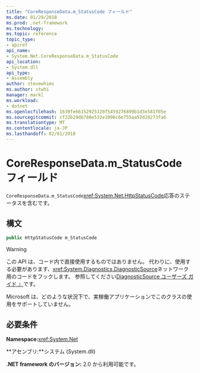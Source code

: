```yaml
---
title: "CoreResponseData.m_StatusCode フィールド"
ms.date: 01/29/2018
ms.prod: .net-framework
ms.technology: 
ms.topic: reference
topic_type:
- apiref
api_name:
- System.Net.CoreResponseData.m_StatusCode
api_location:
- System.dll
api_type:
- Assembly
author: stevewhims
ms.author: stwhi
manager: markl
ms.workload:
- dotnet
ms.openlocfilehash: 1630fe66152925120f5459276899b1d3e581f05e
ms.sourcegitcommit: cf22b29db780e532e1090c6e755aa52d28273fa6
ms.translationtype: MT
ms.contentlocale: ja-JP
ms.lasthandoff: 02/01/2018
---
```

# <a name="coreresponsedatamstatuscode-field"></a>CoreResponseData.m\_StatusCode フィールド

`CoreResponseData.m_StatusCode`<xref:System.Net.HttpStatusCode>応答のステータスを含むです。

## <a name="syntax"></a>構文
  
```csharp
public HttpStatusCode m_StatusCode
```

> [!WARNING]
> この API は、コード内で直接使用するものではありません。 代わりに、使用する必要があります、<xref:System.Diagnostics.DiagnosticSource>ネットワーク用のコードをフックします。 参照してください[DiagnosticSource ユーザーズ ガイド 』](https://github.com/dotnet/corefx/blob/master/src/System.Diagnostics.DiagnosticSource/src/DiagnosticSourceUsersGuide.md)です。
> 
> Microsoft は、どのような状況下で、実稼働アプリケーションでこのクラスの使用をサポートしていません。

## <a name="requirements"></a>必要条件

**Namespace:**<xref:System.Net>

**アセンブリ:**システム (System.dll)

**.NET framework のバージョン:** 2.0 から利用可能です。
